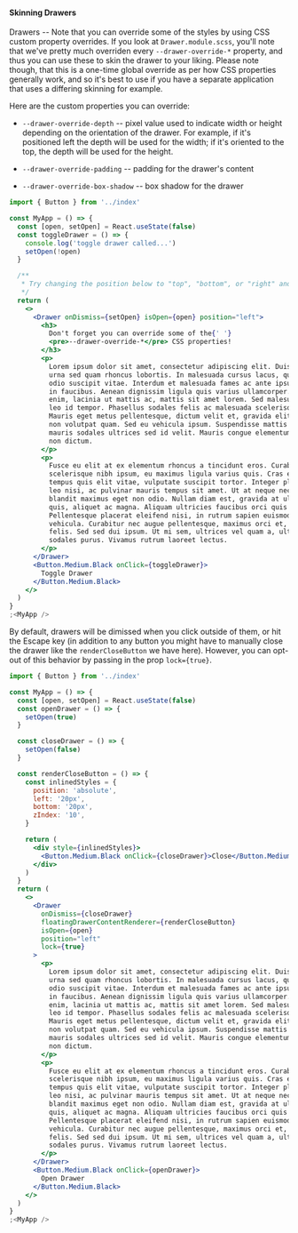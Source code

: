 #### Skinning Drawers

Drawers -- Note that you can override some of the styles by using CSS custom property overrides. If you look at `Drawer.module.scss`, you'll note that we've
pretty much overriden every `--drawer-override-*` property, and thus you can use these to skin the drawer to your liking. Please note though, that this is a one-time global override as per how CSS properties generally work, and so it's best to use if you
have a separate application that uses a differing skinning for example.

Here are the custom properties you can override:

- `--drawer-override-depth` -- pixel value used to indicate width or height depending on the orientation of the drawer. For example, if it's positioned left the depth will be used for the width; if it's oriented to the top, the depth will be used for the height.

- `--drawer-override-padding` -- padding for the drawer's content
- `--drawer-override-box-shadow` -- box shadow for the drawer

```jsx
import { Button } from '../index'

const MyApp = () => {
  const [open, setOpen] = React.useState(false)
  const toggleDrawer = () => {
    console.log('toggle drawer called...')
    setOpen(!open)
  }

  /**
   * Try changing the position below to "top", "bottom", or "right" and toggling the drawer.
   */
  return (
    <>
      <Drawer onDismiss={setOpen} isOpen={open} position="left">
        <h3>
          Don't forget you can override some of the{' '}
          <pre>--drawer-override-*</pre> CSS properties!
        </h3>
        <p>
          Lorem ipsum dolor sit amet, consectetur adipiscing elit. Duis tempor
          urna sed quam rhoncus lobortis. In malesuada cursus lacus, quis dictum
          odio suscipit vitae. Interdum et malesuada fames ac ante ipsum primis
          in faucibus. Aenean dignissim ligula quis varius ullamcorper. In magna
          enim, lacinia ut mattis ac, mattis sit amet lorem. Sed malesuada id
          leo id tempor. Phasellus sodales felis ac malesuada scelerisque.
          Mauris eget metus pellentesque, dictum velit et, gravida elit. Aenean
          non volutpat quam. Sed eu vehicula ipsum. Suspendisse mattis est ac
          mauris sodales ultrices sed id velit. Mauris congue elementum magna
          non dictum.
        </p>
        <p>
          Fusce eu elit at ex elementum rhoncus a tincidunt eros. Curabitur
          scelerisque nibh ipsum, eu maximus ligula varius quis. Cras ex turpis,
          tempus quis elit vitae, vulputate suscipit tortor. Integer placerat
          leo nisi, ac pulvinar mauris tempus sit amet. Ut at neque nec metus
          blandit maximus eget non odio. Nullam diam est, gravida at ullamcorper
          quis, aliquet ac magna. Aliquam ultricies faucibus orci quis sodales.
          Pellentesque placerat eleifend nisi, in rutrum sapien euismod
          vehicula. Curabitur nec augue pellentesque, maximus orci et, viverra
          felis. Sed sed dui ipsum. Ut mi sem, ultrices vel quam a, ultricies
          sodales purus. Vivamus rutrum laoreet lectus.
        </p>
      </Drawer>
      <Button.Medium.Black onClick={toggleDrawer}>
        Toggle Drawer
      </Button.Medium.Black>
    </>
  )
}
;<MyApp />
```

By default, drawers will be dimissed when you click outside of them, or hit the Escape key (in addition to any button you might have to manually close the drawer like the `renderCloseButton` we have here). However, you can opt-out of this behavior by passing in the prop `lock={true}`.

```jsx
import { Button } from '../index'

const MyApp = () => {
  const [open, setOpen] = React.useState(false)
  const openDrawer = () => {
    setOpen(true)
  }

  const closeDrawer = () => {
    setOpen(false)
  }

  const renderCloseButton = () => {
    const inlinedStyles = {
      position: 'absolute',
      left: '20px',
      bottom: '20px',
      zIndex: '10',
    }

    return (
      <div style={inlinedStyles}>
        <Button.Medium.Black onClick={closeDrawer}>Close</Button.Medium.Black>
      </div>
    )
  }
  return (
    <>
      <Drawer
        onDismiss={closeDrawer}
        floatingDrawerContentRenderer={renderCloseButton}
        isOpen={open}
        position="left"
        lock={true}
      >
        <p>
          Lorem ipsum dolor sit amet, consectetur adipiscing elit. Duis tempor
          urna sed quam rhoncus lobortis. In malesuada cursus lacus, quis dictum
          odio suscipit vitae. Interdum et malesuada fames ac ante ipsum primis
          in faucibus. Aenean dignissim ligula quis varius ullamcorper. In magna
          enim, lacinia ut mattis ac, mattis sit amet lorem. Sed malesuada id
          leo id tempor. Phasellus sodales felis ac malesuada scelerisque.
          Mauris eget metus pellentesque, dictum velit et, gravida elit. Aenean
          non volutpat quam. Sed eu vehicula ipsum. Suspendisse mattis est ac
          mauris sodales ultrices sed id velit. Mauris congue elementum magna
          non dictum.
        </p>
        <p>
          Fusce eu elit at ex elementum rhoncus a tincidunt eros. Curabitur
          scelerisque nibh ipsum, eu maximus ligula varius quis. Cras ex turpis,
          tempus quis elit vitae, vulputate suscipit tortor. Integer placerat
          leo nisi, ac pulvinar mauris tempus sit amet. Ut at neque nec metus
          blandit maximus eget non odio. Nullam diam est, gravida at ullamcorper
          quis, aliquet ac magna. Aliquam ultricies faucibus orci quis sodales.
          Pellentesque placerat eleifend nisi, in rutrum sapien euismod
          vehicula. Curabitur nec augue pellentesque, maximus orci et, viverra
          felis. Sed sed dui ipsum. Ut mi sem, ultrices vel quam a, ultricies
          sodales purus. Vivamus rutrum laoreet lectus.
        </p>
      </Drawer>
      <Button.Medium.Black onClick={openDrawer}>
        Open Drawer
      </Button.Medium.Black>
    </>
  )
}
;<MyApp />
```
